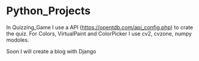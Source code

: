 # Python_Projects

In Quizzing_Game I use a API (https://opentdb.com/api_config.php) to crate the quiz. 
For Colors, VirtualPaint and ColorPicker I use cv2, cvzone, numpy modoles.

Soon I will create a blog with Django
